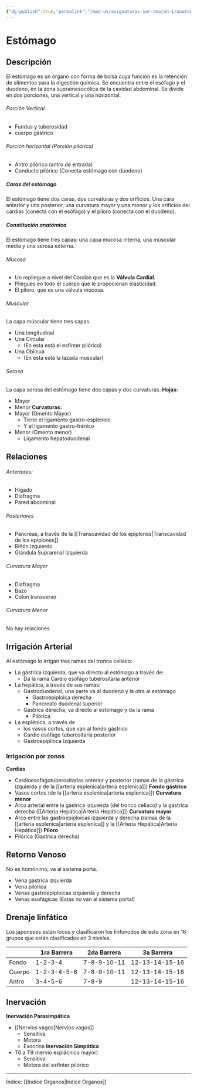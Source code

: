 ```yaml
---
{"dg-publish":true,"permalink":"/med-uv/asignaturas-1er-ano/oh-1/anatomia/organos/estomago/"}
---
```


# Estómago
## Descripción
El estómago es un órgano con forma de bolsa cuya función es la retención de alimentos para la digestión química. Se encuentra entre el esófago y el duodeno, en la zona supramesocólica de la cavidad abdominal. Se divide en dos porciones, una vertical y una horizontal.
###### Porción Vertical
- Fundus y tuberosidad
- cuerpo gástrico
###### Porción horizontal (Porción pilórica)
- Antro pilórico (antro de entrada)
- Conducto pilórico (Conecta estómago con duodeno)
##### Caras del estómago
El estómago tiene dos caras, dos curvaturas y dos orificios. Una cara anterior y una posterior, una curvatura mayor y una menor y los orificios del cárdias (conecta con el esófago) y el píloro (conecta con el duodeno).
##### Constitución anatómica
El estómago tiene tres capas: una capa mucosa interna, una múscular media y una serosa externa.
###### Mucosa
- Un repliegue a nivel del Cardias que es la **Válvula Cardial**.
- Pliegues en todo el cuerpo que le propocionan elasticidad.
- El píloro, que es una válvula mucosa.
###### Muscular
La capa múscular tiene tres capas.
- Una longitudinal
- Una Circular
	- (En esta está el esfínter pilórico)
- Una Oblicua
	- (En esta está la lazada muscular)
###### Serosa
La capa serosa del estómago tiene dos capas y dos curvaturas.
**Hojas:**
- Mayor
- Menor
**Curvaturas:**
- Mayor (Omento Mayor)
	- Tiene el ligamento gastro-esplénico
	- Y el ligamento gastro-frénico
- Menor (Omento menor)
	- Ligamento hepatoduodenal

## Relaciones
###### Anteriores:
- Hígado
- Diafragma
- Pared abdominal
###### Posteriores
- Páncreas, a través de la [[Transcavidad de los epiplones\|Transcavidad de los epiplones]]
- Riñón izquierdo
- Glándula Suprarenal Izquierda
###### Curvatura Mayor
- Diafragma
- Bazo
- Colon transverso
###### Curvatura Menor
No hay relaciones
## Irrigación Arterial
Al estómago lo irrigan tres ramas del tronco celiaco:
- La gástrica izquierda, que va directo al estómago a través de:
	- Da la rama Cardio esofágo tuberositaria anterior
- La hepática, a través de sus ramas:
	- Gastroduodenal, una parte va al duodeno y la otra al estómago
		- Gastroepiploica derecha
		- Pancreato duodenal superior
	- Gástrica derecha, va directo al estómago y da la rama
		- Pilórica
- La esplénica, a través de
	- los vasos cortos, que van al fondo gástrico
	- Cardio esófago tuberositaria posterior
	- Gastroepiplioca izquierda
### Irrigación por zonas
**Cardias**
- Cardioesofagotuberositarias anterior y posterior (ramas de la gástrica izquierda y de la [[arteria esplenica\|arteria esplenica]])
**Fondo gástrico**
- Vasos cortos (de la [[arteria esplenica\|arteria esplenica]])
**Curvatura menor**
- Arco arterial entre la gástrica izquierda (del tronco celiaco) y la gástrica derecha ([[Arteria Hepática\|Arteria Hepática]])
**Curvatura mayor**
- Arco entre las gastroepiploicas izquierda y derecha (ramas de la [[arteria esplenica\|arteria esplenica]] y la [[Arteria Hepática\|Arteria Hepática]])
**Píloro**
- Pilórica (Gastrica derecha)
## Retorno Venoso
No es homónimo, va al sistema porta.
- Vena gástrica izquierda
- Vena pilórica
- Venas gastroepiploicas izquierda y derecha
- Venas esofágicas (Estas no van al sistema portal)
## Drenaje linfático
Los japoneses están locos y clasificaron los línfonodos de esta zona en 16 grupos que están clasificados en 3 niveles.

|        | 1ra Barrera | 2da Barrera | 3a Barrera     |
| ------ | ----------- | ----------- | -------------- |
| Fondo  | 1-2-3-4     | 7-8-9-10-11 | 12-13-14-15-16 |
| Cuerpo | 1-2-3-4-5-6 | 7-8-9-10-11 | 12-13-14-15-16 |
| Antro  | 3-4-5-6     | 7-8-9       | 12-13-14-15-16 |

## Inervación
**Inervación Parasimpática**
- [[Nervios vagos\|Nervios vagos]]
	- Sensitiva
	- Motora
	- Exocrina
**Inervación Simpática**
- T6 a T9 (nervio esplácnico mayor)
	- Sensitiva
	- Motora del esfínter pilórico

---
Índice: [[Indice Órganos\|Indice Órganos]]